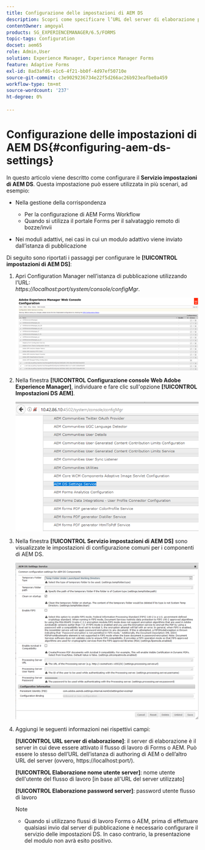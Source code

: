 ```yaml
---
title: Configurazione delle impostazioni di AEM DS
description: Scopri come specificare l’URL del server di elaborazione prima di inviare un modulo.
contentOwner: amgoyal
products: SG_EXPERIENCEMANAGER/6.5/FORMS
topic-tags: Configuration
docset: aem65
role: Admin,User
solution: Experience Manager, Experience Manager Forms
feature: Adaptive Forms
exl-id: 8ad3afd6-e1c6-4f21-bb0f-4d97ef50710e
source-git-commit: c3e9029236734e22f5d266ac26b923eafbe0a459
workflow-type: tm+mt
source-wordcount: '237'
ht-degree: 0%

---
```


# Configurazione delle impostazioni di AEM DS{#configuring-aem-ds-settings}

In questo articolo viene descritto come configurare il **Servizio impostazioni di AEM DS**. Questa impostazione può essere utilizzata in più scenari, ad esempio:

* Nella gestione della corrispondenza

   * Per la configurazione di AEM Forms Workflow
   * Quando si utilizza il portale Forms per il salvataggio remoto di bozze/invii

* Nei moduli adattivi, nei casi in cui un modulo adattivo viene inviato dall’istanza di pubblicazione

Di seguito sono riportati i passaggi per configurare le **[!UICONTROL impostazioni di AEM DS]**:

1. Apri Configuration Manager nell’istanza di pubblicazione utilizzando l’URL:\
   *https://localhost:port/system/console/configMgr*.

   ![Configurazione console Web AEM](assets/web_configuration_console_new.png)

1. Nella finestra **[!UICONTROL Configurazione console Web Adobe Experience Manager]**, individuare e fare clic sull&#39;opzione **[!UICONTROL Impostazioni DS AEM]**.

   ![Impostazioni DS](assets/ds_settings_new.png)

1. Nella finestra **[!UICONTROL Servizio impostazioni di AEM DS]** sono visualizzate le impostazioni di configurazione comuni per i componenti di AEM DS.

   ![Servizio impostazioni DS](assets/ds_settings_service_new.png)

1. Aggiungi le seguenti informazioni nei rispettivi campi:

   **[!UICONTROL URL server di elaborazione]**: il server di elaborazione è il server in cui deve essere attivato il flusso di lavoro di Forms o AEM. Può essere lo stesso dell’URL dell’istanza di authoring di AEM o dell’altro URL del server (ovvero, https://localhost:port/).

   **[!UICONTROL Elaborazione nome utente server]**: nome utente dell&#39;utente del flusso di lavoro [in base all&#39;URL del server utilizzato]

   **[!UICONTROL Elaborazione password server]**: password utente flusso di lavoro

   >[!NOTE]
   >
   >
   >    
   >    
   >    * Quando si utilizzano flussi di lavoro Forms o AEM, prima di effettuare qualsiasi invio dal server di pubblicazione è necessario configurare il servizio delle impostazioni DS. In caso contrario, la presentazione del modulo non avrà esito positivo.
   >    
   >
